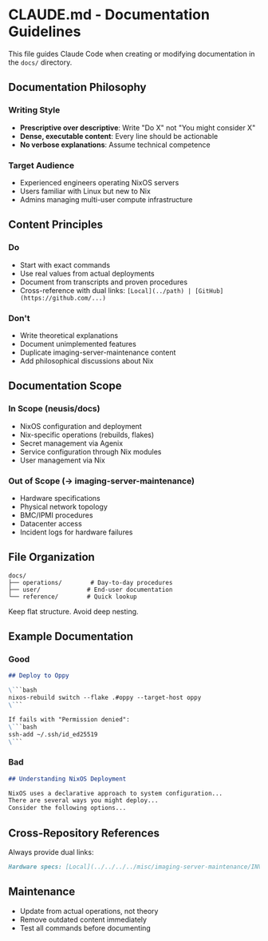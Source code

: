 # CLAUDE.md - Documentation Guidelines

This file guides Claude Code when creating or modifying documentation in the `docs/` directory.

## Documentation Philosophy

### Writing Style

- **Prescriptive over descriptive**: Write "Do X" not "You might consider X"
- **Dense, executable content**: Every line should be actionable
- **No verbose explanations**: Assume technical competence

### Target Audience

- Experienced engineers operating NixOS servers
- Users familiar with Linux but new to Nix
- Admins managing multi-user compute infrastructure

## Content Principles

### Do

- Start with exact commands
- Use real values from actual deployments
- Document from transcripts and proven procedures
- Cross-reference with dual links: `[Local](../path) | [GitHub](https://github.com/...)`

### Don't

- Write theoretical explanations
- Document unimplemented features
- Duplicate imaging-server-maintenance content
- Add philosophical discussions about Nix

## Documentation Scope

### In Scope (neusis/docs)

- NixOS configuration and deployment
- Nix-specific operations (rebuilds, flakes)
- Secret management via Agenix
- Service configuration through Nix modules
- User management via Nix

### Out of Scope (→ imaging-server-maintenance)

- Hardware specifications
- Physical network topology
- BMC/IPMI procedures
- Datacenter access
- Incident logs for hardware failures

## File Organization

```
docs/
├── operations/        # Day-to-day procedures
├── user/             # End-user documentation
└── reference/        # Quick lookup
```

Keep flat structure. Avoid deep nesting.

## Example Documentation

### Good

```markdown
## Deploy to Oppy

\```bash
nixos-rebuild switch --flake .#oppy --target-host oppy
\```

If fails with "Permission denied":
\```bash
ssh-add ~/.ssh/id_ed25519
\```
```

### Bad

```markdown
## Understanding NixOS Deployment

NixOS uses a declarative approach to system configuration...
There are several ways you might deploy...
Consider the following options...
```

## Cross-Repository References

Always provide dual links:

```markdown
Hardware specs: [Local](../../../../misc/imaging-server-maintenance/INVENTORY.md) | [GitHub](https://github.com/broadinstitute/imaging-server-maintenance/blob/main/INVENTORY.md)
```

## Maintenance

- Update from actual operations, not theory
- Remove outdated content immediately
- Test all commands before documenting
